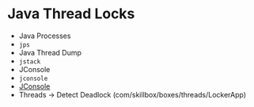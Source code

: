 # Java Thread Locks

* Java Processes
 * ```jps```
* Java Thread Dump
 * ```jstack```
* JConsole
 * ```jconsole```
 * [JConsole](http://docs.oracle.com/javase/6/docs/technotes/guides/management/jconsole.html)
 * Threads -> Detect Deadlock (com/skillbox/boxes/threads/LockerApp)


